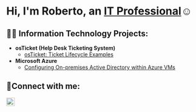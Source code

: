 <h1>Hi, I'm Roberto, an <a href="https://www.linkedin.com/in/roberto-munoz-b82276173/">IT Professional</a>☺</h1>

<h2>👨‍💻 Information Technology Projects:</h2>

- <b>osTicket (Help Desk Ticketing System)</b>
  - [osTicket: Ticket Lifecycle Examples](https://github.com/rjmunoz24/ticket-lifecycle/blob/main/README.md)
- <b>Microsoft Azure</b>
  - [Configuring On-premises Active Directory within Azure VMs](https://github.com/rjmunoz24/configure-ad)

<h2>🤳Connect with me:</h2>

[<img align="left" alt="Josh | LinkedIn" width="22px" src="https://cdn.jsdelivr.net/npm/simple-icons@v3/icons/linkedin.svg" />][linkedin]

[linkedin]: https://www.linkedin.com/in/roberto-munoz-b82276173/
